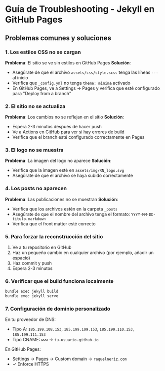 # Guía de Troubleshooting - Jekyll en GitHub Pages

## Problemas comunes y soluciones

### 1. Los estilos CSS no se cargan

**Problema**: El sitio se ve sin estilos en GitHub Pages
**Solución**: 
- Asegúrate de que el archivo `assets/css/style.scss` tenga las líneas `---` al inicio
- Verifica que `_config.yml` no tenga `theme: minima` activado
- En GitHub Pages, ve a Settings → Pages y verifica que esté configurado para "Deploy from a branch"

### 2. El sitio no se actualiza

**Problema**: Los cambios no se reflejan en el sitio
**Solución**:
- Espera 2-3 minutos después de hacer push
- Ve a Actions en GitHub para ver si hay errores de build
- Verifica que el branch esté configurado correctamente en Pages

### 3. El logo no se muestra

**Problema**: La imagen del logo no aparece
**Solución**:
- Verifica que la imagen esté en `assets/img/RN_logo.svg`
- Asegúrate de que el archivo se haya subido correctamente

### 4. Los posts no aparecen

**Problema**: Las publicaciones no se muestran
**Solución**:
- Verifica que los archivos estén en la carpeta `_posts`
- Asegúrate de que el nombre del archivo tenga el formato: `YYYY-MM-DD-titulo.markdown`
- Verifica que el front matter esté correcto

### 5. Para forzar la reconstrucción del sitio

1. Ve a tu repositorio en GitHub
2. Haz un pequeño cambio en cualquier archivo (por ejemplo, añadir un espacio)
3. Haz commit y push
4. Espera 2-3 minutos

### 6. Verificar que el build funciona localmente

```bash
bundle exec jekyll build
bundle exec jekyll serve
```

### 7. Configuración de dominio personalizado

En tu proveedor de DNS:
- Tipo A: `185.199.108.153`, `185.199.109.153`, `185.199.110.153`, `185.199.111.153`
- Tipo CNAME: `www` → `tu-usuario.github.io`

En GitHub Pages:
- Settings → Pages → Custom domain → `raquelneriz.com`
- ✓ Enforce HTTPS

